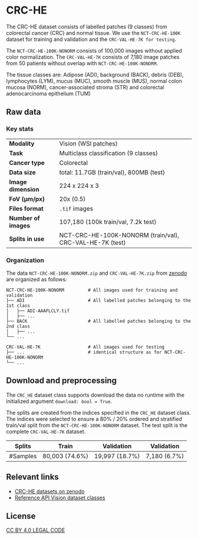 # CRC-HE

The CRC-HE dataset consists of labelled patches (9 classes) from colorectal cancer (CRC) and normal tissue. We use the `NCT-CRC-HE-100K` dataset for training and validation and the `CRC-VAL-HE-7K for testing`. 

The `NCT-CRC-HE-100K-NONORM` consists of 100,000 images without applied color normalization. The `CRC-VAL-HE-7K` consists of 7,180 image patches from 50 patients without overlap with `NCT-CRC-HE-100K-NONORM`.

The tissue classes are: Adipose (ADI), background (BACK), debris (DEB), lymphocytes (LYM), mucus (MUC), smooth muscle (MUS), normal colon mucosa (NORM), cancer-associated stroma (STR) and colorectal adenocarcinoma epithelium (TUM)

## Raw data

### Key stats

|                      |                                                          |
|----------------------|----------------------------------------------------------|
| **Modality**         | Vision (WSI patches)                                     |
| **Task**             | Multiclass classification (9 classes)                    |
| **Cancer type**      | Colorectal                                               |
| **Data size**        | total: 11.7GB (train/val), 800MB (test)                  |
| **Image dimension**  | 224 x 224 x 3                                            |
| **FoV (μm/px)**      | 20x (0.5)                                                |
| **Files format**     | `.tif` images                                            |
| **Number of images** | 107,180 (100k train/val, 7.2k test)                      |
| **Splits in use**    | NCT-CRC-HE-100K-NONORM (train/val), CRC-VAL-HE-7K (test) |


### Organization

The data `NCT-CRC-HE-100K-NONORM.zip` and `CRC-VAL-HE-7K.zip` from [zenodo](https://zenodo.org/records/1214456) are organized as follows:

```
NCT-CRC-HE-100K-NONORM         # All images used for training and validation
├── ADI                        # All labelled patches belonging to the 1st class
│   ├── ADI-AAAFLCLY.tif
│   ├── ...
├── BACK                       # All labelled patches belonging to the 2nd class
│   ├── ...
└── ...

CRC-VAL-HE-7K                  # All images used for testing
├── ...                        # identical structure as for NCT-CRC-HE-100K-NONORM
└── ...
```

## Download and preprocessing

The `CRC_HE` dataset class supports download the data no runtime with the initialized argument
`download: bool = True`.

The splits are created from the indices specified in the `CRC_HE` dataset class. The indices were selected to ensure a
80% / 20% ordered and stratified train/val split from the `NCT-CRC-HE-100K-NONORM` dataset. The test split is the complete
`CRC-VAL-HE-7K` dataset.

| Splits | Train          | Validation     | Validation   | 
|---|----------------|----------------|--------------|
| #Samples | 80,003 (74.6%) | 19,997 (18.7%) | 7,180 (6.7%) |


## Relevant links

* [CRC-HE datasets on zenodo](https://zenodo.org/records/1214456)
* [Reference API Vision dataset classes](../reference/vision/data/datasets.md)


## License

[CC BY 4.0 LEGAL CODE](https://creativecommons.org/licenses/by/4.0/legalcode)
